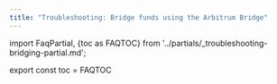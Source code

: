 ```yaml
---
title: "Troubleshooting: Bridge funds using the Arbitrum Bridge"
---
```


import FaqPartial, {toc as FAQTOC} from '../partials/\_troubleshooting-bridging-partial.md';

<div data-faq-origin-slug='bridging-faq'>
    <FaqPartial />
</div>

export const toc = FAQTOC
